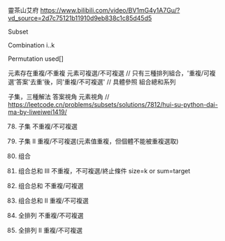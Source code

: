 靈茶山艾府
https://www.bilibili.com/video/BV1mG4y1A7Gu/?vd_source=2d7c75121b11910d9eb838c1c85d45d5

Subset 
      
Combination 
i..k

Permutation 
used[]

元素存在重複/不重複  元素可複選/不可複選
// 只有三種排列組合，'重複/可複選'答案'去重'後，同'重複/不可複選'
// 具體參照 組合總和系列

子集，三種解法
答案視角
元素視角
// https://leetcode.cn/problems/subsets/solutions/7812/hui-su-python-dai-ma-by-liweiwei1419/



78. 子集
    不重複/不可複選
90. 子集 II
    重複/不可複選(元素值重複，但個體不能被重複選取)
77. 组合
216. 组合总和 III
    不重複，不可複選/終止條件 size=k or sum=target
39. 组合总和
    不重複/可複選
40. 组合总和 II
    重複/不可複選


46. 全排列
    不重複/不可複選
47. 全排列 II
    重複/不可複選